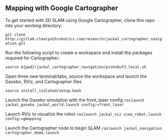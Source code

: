 ## Mapping with Google Cartographer

To get started with 2D SLAM using Google Cartographer, clone this repo into your working directory:

`git clone http://gitlab.clearpathrobotics.com/research/jackal_cartographer_navigation.git`

Run the following script to create a workspace and install the packages required for Cartographer:

`source ${pwd}/jackal_cartographer_navigation/protobuf3_local.sh`

Open three new terminal/tabs, source the workspace and launch the Gazebo, RViz, and Cartographer files

`source install_isolated/setup.bash`

Launch the Gazebo simulation with the front_laser config
`roslaunch jackal_gazebo jackal_world.launch config:=front_laser`

Launch RViz to visualize the robot
`roslaunch jackal_viz view_robot.launch config:=gmapping`

Launch the Cartographer node to begin SLAM
`roslaunch jackal_navigation cartographer_demo.launch`
